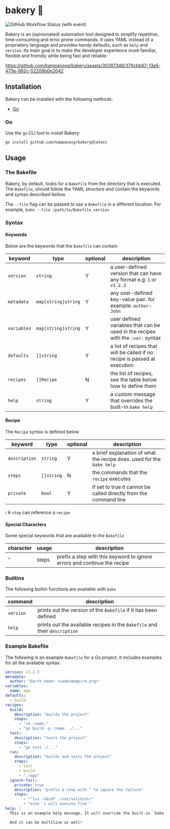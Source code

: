 # bakery 🧁 

![GitHub Workflow Status (with event)](https://img.shields.io/github/actions/workflow/status/kampanosg/bakery/go.yml?style=for-the-badge&logo=go)

Bakery is an (opinionated) automation tool designed to simplify repetitive, time-consuming and error prone commands. It uses YAML instead of a propriatery language and provides handy defaults, such as `help` and `version`. Its main goal is to make the developer experience more familiar, flexible and friendly while being fast and reliable.

https://github.com/kampanosg/bakery/assets/30287348/379cbb67-13a5-473e-992c-52209b0e2042

## Installation
Bakery can be installed with the following methods:
* [Go](#go)

### Go
Use the `go` CLI tool to install Bakery:
```bash
go install github.com/kampanosg/bakery@latest
```

## Usage

### The Bakefile
Bakery, by default, looks for a `Bakefile` from the directory that is executed. The `Bakefile`, should follow the YAML structure and contain the keywords and syntax described bellow. 

The `--file` flag can be passed to use a `Bakefile` in a different location. For example, `bake --file /path/to/Bakefile version`

### Syntax
#### Keywords
Below are the keywords that the `Bakefile` can contain

| keyword    | type                | optional | description                                                                    |
| ---------- | ------------------- | -------- | ------------------------------------------------------------------------------ |
| `version`  | `string`            | Y        | a user-defined version that can have any format e.g: `1` or `v1.2.3`           |
| `metadata` | `map[string]string` | Y        | any user-defined key-value pair. for example: `author: John`                   |
| `variables`| `map[string]string` | Y        | user defined variables that can be used in the recipes with the `:var:` syntax |
| `defaults` | `[]string`          | Y        | a list of recipes that will be called if no recipe is passed at execution      |
| `recipes`  | `[]Recipe`          | N        | the list of recipes, see the table below how to define them                    |
| `help`     | `string`            | Y        | a custom message that overrides the built-in `bake help`                       |

#### Recipe
The `Recipe` syntax is defined below

| keyword       | type       | optional | description                                                           |
| ------------- | ---------- | -------- | --------------------------------------------------------------------- |
| `description` | `string`   | Y        | a brief explanation of what the recipe does. used for the `bake help` |
| `steps`       | `[]string` | N        | the commands that the `recipe` executes                               |
| `private`     | `bool`     | Y        | if set to true it cannot be called directly from the command line     |

ℹ️ A `step` can reference a `recipe`

#### Special Characters
Some special keywords that are available to the `Bakefile`

| character | usage | description                                                              |
| --------- | ----- | ------------------------------------------------------------------------ |
| `^`       | steps | prefix a step with this keyword to ignore errors and continue the recipe |

### Builtins
The following builtin functions are available with `bake`

| command   | description                                                                |
| --------- | -------------------------------------------------------------------------- |
| `version` | prints out the version of the `Bakefile` if it has been defined            |
| `help`    | prints out the available recipes in the `Bakefile` and their `description` |


### Example Bakefile
The following is an example `Bakefile` for a Go project. It includes examples for all the available syntax.

```yaml
version: v1.2.3
metadata:
  author: "Darth Vader <vader@empire.org>"
variables:
  name: app
defaults:
  - build
recipes:
  build:
    description: "builds the project"
    steps:
      - "rm :name:"
      - "go build -p :name: ./..."
  test:
    description: "tests the project"
    steps:
      - "go test ./..."
  run:
    description: "builds and tests the project"
    steps:
      - test
      - build
      - "./app"
  ignore-fail:
    private: true
    description: "prefix a step with ^ to ignore the failure"
    steps:
        - "^lss -abcdf ./not/valid/dir"
        - "echo 'i will execute fine'"
help: |
  This is an example help message. It will override the built-in `bake help`

  And it can be multiline as well!
```
